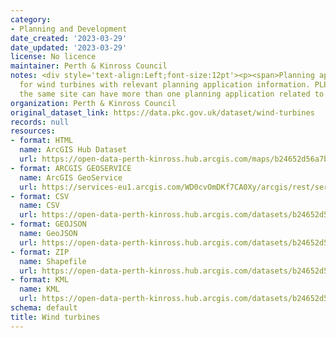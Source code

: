 ```yaml
---
category:
- Planning and Development
date_created: '2023-03-29'
date_updated: '2023-03-29'
license: No licence
maintainer: Perth & Kinross Council
notes: <div style='text-align:Left;font-size:12pt'><p><span>Planning applications
  for wind turbines with relevant planning application information. PLEASE NOTE that
  the same site can have more than one planning application related to it.</span></p></div>
organization: Perth & Kinross Council
original_dataset_link: https://data.pkc.gov.uk/dataset/wind-turbines
records: null
resources:
- format: HTML
  name: ArcGIS Hub Dataset
  url: https://open-data-perth-kinross.hub.arcgis.com/maps/b24652d56a7b4cca860bda2d138f6b63_27
- format: ARCGIS GEOSERVICE
  name: ArcGIS GeoService
  url: https://services-eu1.arcgis.com/WD0cvOmDKf7CA0Xy/arcgis/rest/services/Wind_Turbines/FeatureServer/27
- format: CSV
  name: CSV
  url: https://open-data-perth-kinross.hub.arcgis.com/datasets/b24652d56a7b4cca860bda2d138f6b63_27.csv?outSR=%7B%22latestWkid%22%3A27700%2C%22wkid%22%3A27700%7D
- format: GEOJSON
  name: GeoJSON
  url: https://open-data-perth-kinross.hub.arcgis.com/datasets/b24652d56a7b4cca860bda2d138f6b63_27.geojson?outSR=%7B%22latestWkid%22%3A27700%2C%22wkid%22%3A27700%7D
- format: ZIP
  name: Shapefile
  url: https://open-data-perth-kinross.hub.arcgis.com/datasets/b24652d56a7b4cca860bda2d138f6b63_27.zip?outSR=%7B%22latestWkid%22%3A27700%2C%22wkid%22%3A27700%7D
- format: KML
  name: KML
  url: https://open-data-perth-kinross.hub.arcgis.com/datasets/b24652d56a7b4cca860bda2d138f6b63_27.kml?outSR=%7B%22latestWkid%22%3A27700%2C%22wkid%22%3A27700%7D
schema: default
title: Wind turbines
---
```

